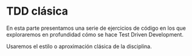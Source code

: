 # TDD clásica #

En esta parte presentamos una serie de ejercicios de código en los que exploraremos en profundidad cómo se hace Test Driven Development.

Usaremos el estilo o aproximación clásica de la disciplina.
